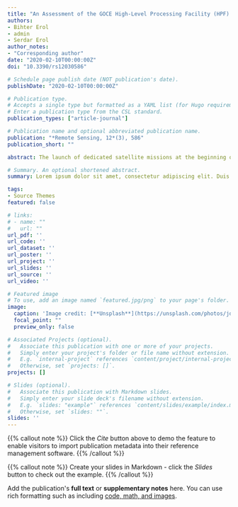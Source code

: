 ```yaml
---
title: "An Assessment of the GOCE High-Level Processing Facility (HPF) Released Global Geopotential Models with Regional Test Results in Turkey"
authors:
- Bihter Erol
- admin
- Serdar Erol
author_notes:
- "Corresponding author"
date: "2020-02-10T00:00:00Z"
doi: "10.3390/rs12030586"

# Schedule page publish date (NOT publication's date).
publishDate: "2020-02-10T00:00:00Z"

# Publication type.
# Accepts a single type but formatted as a YAML list (for Hugo requirements).
# Enter a publication type from the CSL standard.
publication_types: ["article-journal"]

# Publication name and optional abbreviated publication name.
publication: "*Remote Sensing, 12*(3), 586"
publication_short: ""

abstract: The launch of dedicated satellite missions at the beginning of the 2000s led to significant improvement in the determination of Earth gravity field models. As a consequence of this progress, both the accuracies and the spatial resolutions of the global geopotential models increased. However, the spectral behaviors and the accuracies of the released models vary mainly depending on their computation strategies. These strategies are briefly explained in this article. Comprehensive quality assessment of the gravity field models by means of spectral and statistical analyses provides a comparison of the gravity field mapping accuracies of these models, as well as providing an understanding of their progress. The practical benefit of these assessments by means of choosing an optimal model with the highest accuracy and best resolution for a specific application is obvious for a broad range of geoscience applications, including geodesy and geophysics, that employ Earth gravity field parameters in their studies. From this perspective, this study aims to evaluate the GOCE High-Level Processing Facility geopotential models including recently published sixth releases using different validation methods recommended in the literature, and investigate their performances comparatively and in addition to some other models, such as GOCO05S, GOGRA04S and EGM2008. In addition to the validation statistics from various countries, the study specifically emphasizes the numerical test results in Turkey. It is concluded that the performance improves from the first generation RL01 models toward the final RL05 models, which were based on the entire mission data. This outcome was confirmed when the releases of different computation approaches were considered. The accuracies of the RL05 models were found to be similar to GOCO05S, GOGRA04S and even to RL06 versions but better than EGM2008, in their maximum expansion degrees. Regarding the results obtained from these tests using the GPS/leveling observations in Turkey, the contribution of the GOCE data to the models was significant, especially between the expansion degrees of 100 and 250. In the study, the tested geopotential models were also considered for detailed geoid modeling using the remove-compute-restore method. It was found that the best-fitting geopotential model with its optimal expansion degree (please see the definition of optimal degree in the article) improved the high-frequency regional geoid model accuracy by almost 15%.

# Summary. An optional shortened abstract.
summary: Lorem ipsum dolor sit amet, consectetur adipiscing elit. Duis posuere tellus ac convallis placerat. Proin tincidunt magna sed ex sollicitudin condimentum.

tags:
- Source Themes
featured: false

# links:
# - name: ""
#   url: ""
url_pdf: ''
url_code: ''
url_dataset: ''
url_poster: ''
url_project: ''
url_slides: ''
url_source: ''
url_video: ''

# Featured image
# To use, add an image named `featured.jpg/png` to your page's folder. 
image:
  caption: 'Image credit: [**Unsplash**](https://unsplash.com/photos/jdD8gXaTZsc)'
  focal_point: ""
  preview_only: false

# Associated Projects (optional).
#   Associate this publication with one or more of your projects.
#   Simply enter your project's folder or file name without extension.
#   E.g. `internal-project` references `content/project/internal-project/index.md`.
#   Otherwise, set `projects: []`.
projects: []

# Slides (optional).
#   Associate this publication with Markdown slides.
#   Simply enter your slide deck's filename without extension.
#   E.g. `slides: "example"` references `content/slides/example/index.md`.
#   Otherwise, set `slides: ""`.
slides: ''
---
```


{{% callout note %}}
Click the *Cite* button above to demo the feature to enable visitors to import publication metadata into their reference management software.
{{% /callout %}}

{{% callout note %}}
Create your slides in Markdown - click the *Slides* button to check out the example.
{{% /callout %}}

Add the publication's **full text** or **supplementary notes** here. You can use rich formatting such as including [code, math, and images](https://docs.hugoblox.com/content/writing-markdown-latex/).
